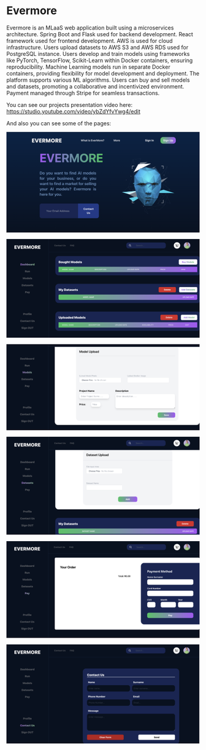 # Evermore 

Evermore is an MLaaS web application built using a microservices architecture. 
Spring Boot and Flask used for backend development. 
React framework used for frontend development. AWS is used for cloud infrastructure. 
Users upload datasets to AWS S3 and AWS RDS used for PostgreSQL instance. 
Users develop and train models using frameworks like PyTorch, TensorFlow, Scikit-Learn within Docker containers, ensuring reproducibility. Machine Learning models run in separate Docker containers, providing flexibility for model development and deployment. 
The platform supports various ML algorithms. Users can buy and sell models and datasets, promoting a collaborative and incentivized environment. 
Payment managed through Stripe for seamless transactions. 

You can see our projects presentation video here: https://studio.youtube.com/video/ybZdYfvYwg4/edit

And also you can see some of the pages: 

![](./ss/home.png)

![](./ss/dashboard.png)

![](./ss/model.png)

![](./ss/dataset.png)

![](./ss/payment.png)

![](./ss/contact.png)